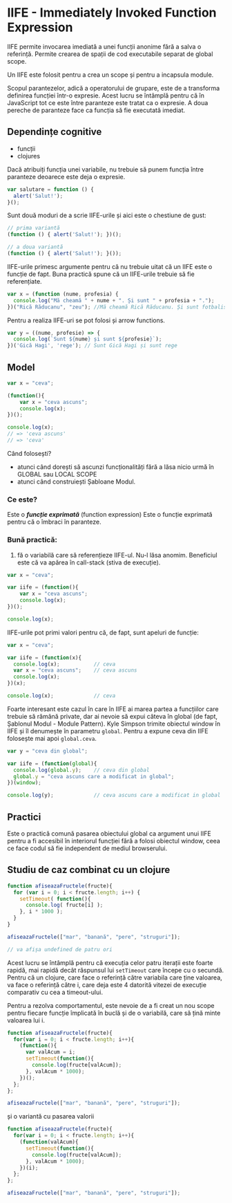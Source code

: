 # IIFE - Immediately Invoked Function Expression

IIFE permite invocarea imediată a unei funcții anonime fără a salva o referință. Permite crearea de spații de cod executabile separat de global scope.

Un IIFE este folosit pentru a crea un scope și pentru a incapsula module.

Scopul parantezelor, adică a operatorului de grupare, este de a transforma definirea funcției într-o expresie. Acest lucru se întâmplă pentru că în JavaScript tot ce este între paranteze este tratat ca o expresie. A doua pereche de paranteze face ca funcția să fie executată imediat.

## Dependințe cognitive
- funcții
- clojures

Dacă atribuiți funcția unei variabile, nu trebuie să punem funcția între paranteze deoarece este deja o expresie.

```javascript
var salutare = function () {
  alert('Salut!');
}();
```

Sunt două moduri de a scrie IIFE-urile și aici este o chestiune de gust:

```javascript
// prima variantă
(function () { alert('Salut!'); })();

// a doua variantă
(function () { alert('Salut!'); }());
```

IIFE-urile primesc argumente pentru că nu trebuie uitat că un IIFE este o funcție de fapt. Buna practică spune că un IIFE-urile trebuie să fie referențiate.

```javascript
var x = (function (nume, profesia) {
  console.log("Mă cheamă " + nume + ". Și sunt " + profesia + ".");
})("Rică Răducanu", "zeu"); //Mă cheamă Rică Răducanu. Și sunt fotbalist.
```

Pentru a realiza IIFE-uri se pot folosi și arrow functions.

```javascript
var y = ((nume, profesie) => {
  console.log(`Sunt ${nume} și sunt ${profesie}`);
})('Gică Hagi', 'rege'); // Sunt Gică Hagi și sunt rege
```

## Model

```javascript
var x = "ceva";

(function(){
    var x = "ceva ascuns";
    console.log(x);
})();

console.log(x);
// => 'ceva ascuns'
// => 'ceva'
```

Când folosești?

- atunci când dorești să ascunzi funcționalități fără a lăsa nicio urmă în GLOBAL sau LOCAL SCOPE
- atunci când construiești Șabloane Modul.

### Ce este?
Este o **_funcție exprimată_** (function expression) Este o funcție exprimată pentru că o îmbraci în paranteze.

### Bună practică:

1. fă o variabilă care să referențieze IIFE-ul. Nu-l lăsa anomim. Beneficiul este că va apărea în call-stack (stiva de execuție).

```javascript
var x = "ceva";

var iife = (function(){
    var x = "ceva ascuns";
    console.log(x);
})();

console.log(x);
```

IIFE-urile pot primi valori pentru că, de fapt, sunt apeluri de funcție:

```javascript
var x = "ceva";

var iife = (function(x){
  console.log(x);           // ceva
  var x = "ceva ascuns";    // ceva ascuns
  console.log(x);
})(x);

console.log(x);             // ceva
```

Foarte interesant este cazul în care în IIFE ai marea partea a funcțiilor care trebuie să rămână private, dar ai nevoie să expui câteva în global (de fapt, Șablonul Modul - Module Pattern). Kyle Simpson trimite obiectul window în IIFE și îl denumește în parametru `global`. Pentru a expune ceva din IIFE folosește mai apoi `global.ceva`.

```javascript
var y = "ceva din global";

var iife = (function(global){
  console.log(global.y);    // ceva din global
  global.y = "ceva ascuns care a modificat in global";
})(window);

console.log(y);             // ceva ascuns care a modificat in global
```

## Practici

Este o practică comună pasarea obiectului global ca argument unui IIFE pentru a fi accesibil în interiorul funcției fără a folosi obiectul window, ceea ce face codul să fie independent de mediul browserului.

## Studiu de caz combinat cu un clojure

```javascript
function afiseazaFructele(fructe){
  for (var i = 0; i < fructe.length; i++) {
    setTimeout( function(){
      console.log( fructe[i] );
    }, i * 1000 );
  }
}

afiseazaFructele(["mar", "banană", "pere", "struguri"]);

// va afișa undefined de patru ori
```
Acest lucru se întâmplă pentru că execuția celor patru iterații este foarte rapidă, mai rapidă decât răspunsul lui `setTimeout` care începe cu o secundă. Pentru că un clojure, care face o referință către variabila care ține valoarea, va face o referință către i, care deja este 4 datorită vitezei de execuție comparativ cu cea a timeout-ului.

Pentru a rezolva comportamentul, este nevoie de a fi creat un nou scope pentru fiecare funcție împlicată în buclă și de o variabilă, care să țină minte valoarea lui i.


```javascript
function afiseazaFructele(fructe){
  for(var i = 0; i < fructe.length; i++){
    (function(){
      var valAcum = i;
      setTimeout(function(){
        console.log(fructe[valAcum]);
      }, valAcum * 1000);
    })();
  };
};

afiseazaFructele(["mar", "banană", "pere", "struguri"]);
```
 și o variantă cu pasarea valorii

 ```javascript
 function afiseazaFructele(fructe){
   for(var i = 0; i < fructe.length; i++){
     (function(valAcum){
       setTimeout(function(){
         console.log(fructe[valAcum]);
       }, valAcum * 1000);
     })(i);
   };
 };

 afiseazaFructele(["mar", "banană", "pere", "struguri"]);
 ```
